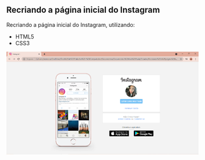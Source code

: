 ## Recriando a página inicial do Instagram

Recriando a página inicial do Instagram, utilizando:

* HTML5
* CSS3

<img src="img/imagem-projeto-instagram.png" alt="projeto instagram">
